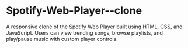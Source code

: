 # Spotify-Web-Player--clone
A responsive clone of the Spotify Web Player built using HTML, CSS, and JavaScript. Users can view trending songs, browse playlists, and play/pause music with custom player controls.
